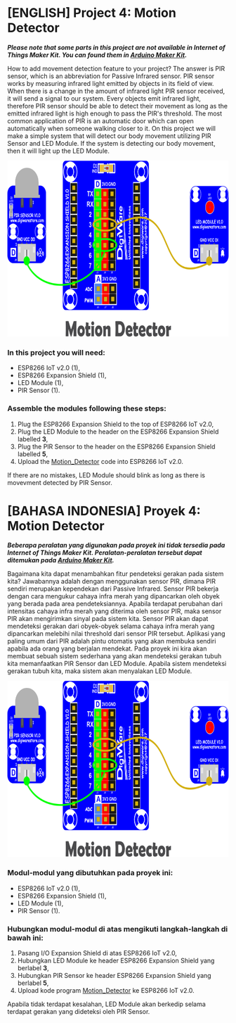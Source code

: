 # [ENGLISH] Project 4: Motion Detector
***Please note that some parts in this project are not available in Internet of Things Maker Kit. You can found them in [Arduino Maker Kit](https://github.com/userdw/Arduino_Maker_Kit).***

How to add movement detection feature to your project? The answer is PIR sensor, which is an abbreviation for Passive Infrared sensor. PIR sensor works by measuring infrared light emitted by objects in its field of view. When there is a change in the amount of infrared light PIR sensor received, it will send a signal to our system. Every objects emit infrared light, therefore PIR sensor should be able to detect their movement as long as the emitted infrared light is high enough to pass the PIR's threshold. The most common application of PIR is an automatic door which can open automatically when someone walking closer to it. On this project we will make a simple system that will detect our body movement utilizing PIR Sensor and LED Module. If the system is detecting our body movement, then it will light up the LED Module.

<img src="/images/04_motion_detector.png" height="400">

### In this project you will need:
* ESP8266 IoT v2.0 (1),
* ESP8266 Expansion Shield (1),
* LED Module (1),
* PIR Sensor (1).

### Assemble the modules following these steps:
1. Plug the ESP8266 Expansion Shield to the top of ESP8266 IoT v2.0,
2. Plug the LED Module to the header on the ESP8266 Expansion Shield labelled **3**,
3. Plug the PIR Sensor to the header on the ESP8266 Expansion Shield labelled **5**,
4. Upload the [Motion_Detector](/04_Motion_Detector/Motion_Detector) code into ESP8266 IoT v2.0.

If there are no mistakes, LED Module should blink as long as there is movevment detected by PIR Sensor.

# [BAHASA INDONESIA] Proyek 4: Motion Detector
***Beberapa peralatan yang digunakan pada proyek ini tidak tersedia pada Internet of Things Maker Kit. Peralatan-peralatan tersebut dapat ditemukan pada [Arduino Maker Kit](https://github.com/userdw/Arduino_Maker_Kit).***

Bagaimana kita dapat menambahkan fitur pendeteksi gerakan pada sistem kita? Jawabannya adalah dengan menggunakan sensor PIR, dimana PIR sendiri merupakan kependekan dari Passive Infrared. Sensor PIR bekerja dengan cara mengukur cahaya infra merah yang dipancarkan oleh obyek yang berada pada area pendeteksiannya. Apabila terdapat perubahan dari intensitas cahaya infra merah yang diterima oleh sensor PIR, maka sensor PIR akan mengirimkan sinyal pada sistem kita. Sensor PIR akan dapat mendeteksi gerakan dari obyek-obyek selama cahaya infra merah yang dipancarkan melebihi nilai threshold dari sensor PIR tersebut. Aplikasi yang paling umum dari PIR adalah pintu otomatis yang akan membuka sendiri apabila ada orang yang berjalan mendekat. Pada proyek ini kira akan membuat sebuah sistem sederhana yang akan mendeteksi gerakan tubuh kita memanfaatkan PIR Sensor dan LED Module. Apabila sistem mendeteksi gerakan tubuh kita, maka sistem akan menyalakan LED Module.

<img src="/images/04_motion_detector.png" height="400">

### Modul-modul yang dibutuhkan pada proyek ini:
* ESP8266 IoT v2.0 (1),
* ESP8266 Expansion Shield (1),
* LED Module (1),
* PIR Sensor (1).

### Hubungkan modul-modul di atas mengikuti langkah-langkah di bawah ini:
1. Pasang I/O Expansion Shield di atas ESP8266 IoT v2.0,
2. Hubungkan LED Module ke header ESP8266 Expansion Shield yang berlabel **3**,
3. Hubungkan PIR Sensor ke header ESP8266 Expansion Shield yang berlabel **5**,
4. Upload kode program [Motion_Detector](/04_Motion_Detector/Motion_Detector) ke ESP8266 IoT v2.0.

Apabila tidak terdapat kesalahan, LED Module akan berkedip selama terdapat gerakan yang dideteksi oleh PIR Sensor.
